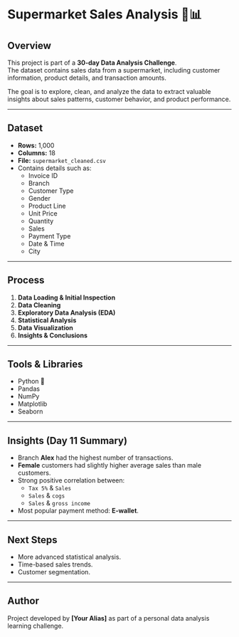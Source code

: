# Supermarket Sales Analysis 🛒📊
 
## Overview
This project is part of a **30-day Data Analysis Challenge**.  
The dataset contains sales data from a supermarket, including customer information, product details, and transaction amounts.

The goal is to explore, clean, and analyze the data to extract valuable insights about sales patterns, customer behavior, and product performance.

---

## Dataset
- **Rows:** 1,000
- **Columns:** 18
- **File:** `supermarket_cleaned.csv`
- Contains details such as:
  - Invoice ID
  - Branch
  - Customer Type
  - Gender
  - Product Line
  - Unit Price
  - Quantity
  - Sales
  - Payment Type
  - Date & Time
  - City

---

## Process
1. **Data Loading & Initial Inspection**
2. **Data Cleaning**
3. **Exploratory Data Analysis (EDA)**
4. **Statistical Analysis**
5. **Data Visualization**
6. **Insights & Conclusions**

---

## Tools & Libraries
- Python 🐍
- Pandas
- NumPy
- Matplotlib
- Seaborn

---

## Insights (Day 11 Summary)
- Branch **Alex** had the highest number of transactions.
- **Female** customers had slightly higher average sales than male customers.
- Strong positive correlation between:
  - `Tax 5%` & `Sales`
  - `Sales` & `cogs`
  - `Sales` & `gross income`
- Most popular payment method: **E-wallet**.

---

## Next Steps
- More advanced statistical analysis.
- Time-based sales trends.
- Customer segmentation.

---

## Author
Project developed by **[Your Alias]** as part of a personal data analysis learning challenge.
